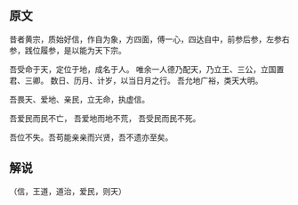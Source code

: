 ## 原文

昔者黄宗，质始好信，作自为象，方四面，傅一心，四达自中，前参后参，左参右参，践位履参，是以能为天下宗。

吾受命于天，定位于地，成名于人。
唯余一人德乃配天，乃立王、三公，立国置君、三卿。
数日、历月、计岁，以当日月之行。
吾允地广裕，类天大明。


吾畏天、爱地、亲民，立无命，执虚信。

吾爱民而民不亡，
吾爱地而地不荒，
吾受民而民不死。

吾位不失。吾苟能亲亲而兴贤，吾不遗亦至矣。

## 解说

（信，王道，道治，爱民，则天）

